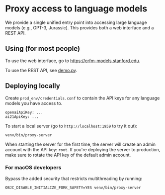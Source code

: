 # Proxy access to language models

We provide a single unified entry point into accessing large language models
(e.g., GPT-3, Jurassic).  This provides both a web interface and a REST API.

## Using (for most people)

To use the web interface, go to https://crfm-models.stanford.edu.

To use the REST API, see [demo.py](demo.py).

## Deploying locally

Create `prod_env/credentials.conf` to contain the API keys for any language
models you have access to.

    openaiApiKey: ...
    ai21ApiKey: ...

To start a local server (go to `http://localhost:1959` to try it out):

    venv/bin/proxy-server

When starting the server for the first time, the server will create an admin account 
with the API key: `root`.
If you're deploying the server to production, make sure to rotate the API key of the
default admin account.

### For macOS developers

Bypass the added security that restricts multithreading by running:

    OBJC_DISABLE_INITIALIZE_FORK_SAFETY=YES venv/bin/proxy-server
